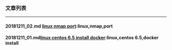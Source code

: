 ### 文章列表  

---

#### 20181211_02.md [linux nmap port](20181211_02.md):linux,nmap,port

#### 20181211_01.md[linux centos 6.5 install docker](20181211_01.md):linux,centos 6.5,docker install



